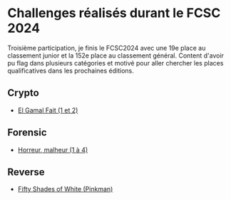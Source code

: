 # Challenges réalisés durant le FCSC 2024
Troisième participation, je finis le FCSC2024 avec une 19e place au classement junior et la 152e place au classement général. Content d'avoir pu flag dans plusieurs catégories et motivé pour aller chercher les places qualificatives dans les prochaines éditions.

## Crypto
- [El Gamal Fait (1 et 2)](./Crypto/elgamal.md)
## Forensic
- [Horreur, malheur (1 à 4)](./Forensic/horreur-malheur.md)
## Reverse
- [Fifty Shades of White (Pinkman)](./Reverse/fifty-shades-of-white.md)
